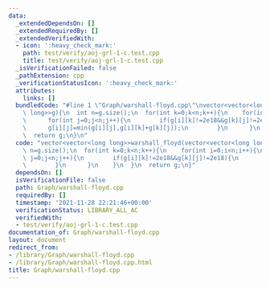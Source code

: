 ```yaml
---
data:
  _extendedDependsOn: []
  _extendedRequiredBy: []
  _extendedVerifiedWith:
  - icon: ':heavy_check_mark:'
    path: test/verify/aoj-grl-1-c.test.cpp
    title: test/verify/aoj-grl-1-c.test.cpp
  _isVerificationFailed: false
  _pathExtension: cpp
  _verificationStatusIcon: ':heavy_check_mark:'
  attributes:
    links: []
  bundledCode: "#line 1 \"Graph/warshall-floyd.cpp\"\nvector<vector<long long>>warshall_floyd(vector<vector<long\
    \ long>>g){\n  int n=g.size();\n  for(int k=0;k<n;k++){\n    for(int i=0;i<n;i++){\n\
    \      for(int j=0;j<n;j++){\n        if(g[i][k]!=2e18&&g[k][j]!=2e18){\n    \
    \      g[i][j]=min(g[i][j],g[i][k]+g[k][j]);\n        }\n      }\n    }\n  }\n\
    \  return g;\n}\n"
  code: "vector<vector<long long>>warshall_floyd(vector<vector<long long>>g){\n  int\
    \ n=g.size();\n  for(int k=0;k<n;k++){\n    for(int i=0;i<n;i++){\n      for(int\
    \ j=0;j<n;j++){\n        if(g[i][k]!=2e18&&g[k][j]!=2e18){\n          g[i][j]=min(g[i][j],g[i][k]+g[k][j]);\n\
    \        }\n      }\n    }\n  }\n  return g;\n}"
  dependsOn: []
  isVerificationFile: false
  path: Graph/warshall-floyd.cpp
  requiredBy: []
  timestamp: '2021-11-28 22:21:46+00:00'
  verificationStatus: LIBRARY_ALL_AC
  verifiedWith:
  - test/verify/aoj-grl-1-c.test.cpp
documentation_of: Graph/warshall-floyd.cpp
layout: document
redirect_from:
- /library/Graph/warshall-floyd.cpp
- /library/Graph/warshall-floyd.cpp.html
title: Graph/warshall-floyd.cpp
---
```


